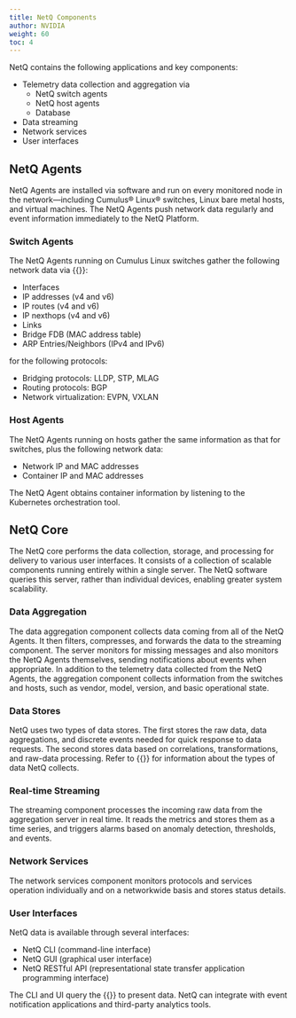 ```yaml
---
title: NetQ Components
author: NVIDIA
weight: 60
toc: 4
---
```


NetQ contains the following applications and key components:

- Telemetry data collection and aggregation via
  - NetQ switch agents
  - NetQ host agents
  - Database
- Data streaming
- Network services
- User interfaces

<!--
While these functions apply to both the on-premises and cloud solutions, they are configured differently, as shown in the following diagrams.

{{<figure src="/images/netq/netq-comps-onpremises-230.png" alt="diagram of NetQ on-premises configuration" width="700">}}

{{<figure src="/images/netq/netq-comps-cloud-230.png" alt="diagram of NetQ cloud configuration" width="450">}}

-->
## NetQ Agents

NetQ Agents are installed via software and run on every monitored node in the network&mdash;including Cumulus® Linux® switches, Linux bare metal hosts, and virtual machines. The NetQ Agents push network data regularly and event information immediately to the NetQ Platform.

### Switch Agents

The NetQ Agents running on Cumulus Linux switches gather the following network data via {{<exlink url="https://tools.ietf.org/html/rfc3549" text="Netlink">}}:

  - Interfaces
  - IP addresses (v4 and v6)
  - IP routes (v4 and v6)
  - IP nexthops (v4 and v6)
  - Links
  - Bridge FDB (MAC address table)
  - ARP Entries/Neighbors (IPv4 and IPv6)

for the following protocols:

  - Bridging protocols: LLDP, STP, MLAG
  - Routing protocols: BGP
  - Network virtualization: EVPN, VXLAN

### Host Agents

The NetQ Agents running on hosts gather the same information as that for switches, plus the following network data:

  - Network IP and MAC addresses
  - Container IP and MAC addresses

The NetQ Agent obtains container information by listening to the Kubernetes orchestration tool.

## NetQ Core

The NetQ core performs the data collection, storage, and processing for delivery to various user interfaces. It consists of a collection of scalable components running entirely within a single server. The NetQ software queries this server, rather than individual devices, enabling greater system scalability.

### Data Aggregation

The data aggregation component collects data coming from all of the NetQ Agents. It then filters, compresses, and forwards the data to the streaming component. The server monitors for missing messages and also monitors the NetQ Agents themselves, sending notifications about events when appropriate. In addition to the telemetry data collected from the NetQ Agents, the aggregation component collects information from the switches and hosts, such as vendor, model, version, and basic operational state.

### Data Stores

NetQ uses two types of data stores. The first stores the raw data, data aggregations, and discrete events needed for quick response to data requests. The second stores data based on correlations, transformations, and raw-data processing. Refer to {{<link title="Data Retention Policies">}} for information about the types of data NetQ collects.

<!-- vale off -->
### Real-time Streaming
<!-- vale on -->

The streaming component processes the incoming raw data from the aggregation server in real time. It reads the metrics and stores them as a time series, and triggers alarms based on anomaly detection, thresholds, and events.

### Network Services

The network services component monitors protocols and services operation individually and on a networkwide basis and stores status details.

### User Interfaces

NetQ data is available through several interfaces:

  - NetQ CLI (command-line interface)
  - NetQ GUI (graphical user interface)
  - NetQ RESTful API (representational state transfer application programming interface)

The CLI and UI query the {{<link title="API User Guide" text="RESTful API">}} to present data. NetQ can integrate with event notification applications and third-party analytics tools.

